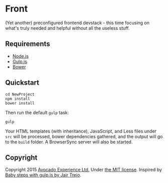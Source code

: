 # Front
(Yet another) preconfigured frontend devstack - this time focusing on what's truly needed and helpful without all the useless stuff.

## Requirements

- [Node.js](http://nodes.org)
- [Gulp.js](http://gulpjs.com)
- [Bower](http://bower.io)

## Quickstart

```
cd NewProject
npm install
bower install
```

Then run the default `gulp` task:

```
gulp
```

Your HTML templates (with inheritance), JavaScript, and Less files under `src` will be processed, bower dependencies gathered, and the output will go to the `build` folder. A BrowserSync server will also be started.

## Copyright
Copyright 2015 [Avocado Experience Ltd.](http://avocadoexperience.co)
Under [the MIT license](LICENSE.md).
Inspired by [Baby steps with gulp.js by Jair Trejo](http://jairtrejo.mx/blog/2014/11/baby-steps-with-gulp).
